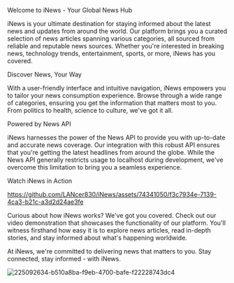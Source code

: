 Welcome to iNews - Your Global News Hub

iNews is your ultimate destination for staying informed about the latest news and updates from around the world. Our platform brings you a curated selection of news articles spanning various categories, all sourced from reliable and reputable news sources. Whether you're interested in breaking news, technology trends, entertainment, sports, or more, iNews has you covered.

Discover News, Your Way

With a user-friendly interface and intuitive navigation, iNews empowers you to tailor your news consumption experience. Browse through a wide range of categories, ensuring you get the information that matters most to you. From politics to health, science to culture, we've got it all.

Powered by News API

iNews harnesses the power of the News API to provide you with up-to-date and accurate news coverage. Our integration with this robust API ensures that you're getting the latest headlines from around the globe. While the News API generally restricts usage to localhost during development, we've overcome this limitation to bring you a seamless experience.

Watch iNews in Action


https://github.com/LANcer830/iNews/assets/74341050/f3c7934e-7139-4ca3-b21c-a3d2d24ae3fe


Curious about how iNews works? We've got you covered. Check out our video demonstration that showcases the functionality of our platform. You'll witness firsthand how easy it is to explore news articles, read in-depth stories, and stay informed about what's happening worldwide.

At iNews, we're committed to delivering news that matters to you. Stay connected, stay informed - with iNews.



![225092634-b510a8ba-f9eb-4700-bafe-f22228743dc4](https://github.com/LANcer830/iNews/assets/74341050/40956b6d-0a27-4f36-8aa6-e755850baedb)
